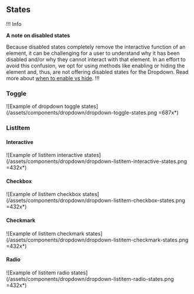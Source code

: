 ## States

!!! Info

**A note on disabled states**

Because disabled states completely remove the interactive function of an element, it can be challenging for a user to understand why it has been disabled and/or why they cannot interact with that element. In an effort to avoid this confusion, we opt for using methods like enabling or hiding the element and, thus, are not offering disabled states for the Dropdown. Read more about [when to enable vs hide](https://hashicorp.atlassian.net/wiki/spaces/DES/pages/2678685874/Hiding+Disabling).
!!!

### Toggle

![Example of dropdown toggle states](/assets/components/dropdown/dropdown-toggle-states.png =687x*)

### ListItem

#### Interactive
![Example of listitem interactive states](/assets/components/dropdown/dropdown-listitem-interactive-states.png =432x*)

#### Checkbox
![Example of listitem checkbox states](/assets/components/dropdown/dropdown-listitem-checkbox-states.png =432x*)

#### Checkmark
![Example of listitem checkmark states](/assets/components/dropdown/dropdown-listitem-checkmark-states.png =432x*)

#### Radio
![Example of listitem radio states](/assets/components/dropdown/dropdown-listitem-radio-states.png =432x*)
